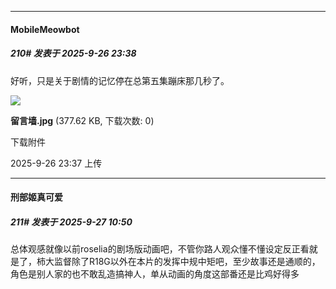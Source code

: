 ﻿
*****

####  MobileMeowbot  
##### 210#       发表于 2025-9-26 23:38

好听，只是关于剧情的记忆停在总第五集蹦床那几秒了。

<img src="https://img.stage1st.com/forum/202509/26/233753nz4q6dei6gbtn1zz.jpg" referrerpolicy="no-referrer">

<strong>留言墙.jpg</strong> (377.62 KB, 下载次数: 0)

下载附件

2025-9-26 23:37 上传


*****

####  刑部姬真可爱  
##### 211#       发表于 2025-9-27 10:50

总体观感就像以前roselia的剧场版动画吧，不管你路人观众懂不懂设定反正看就是了，柿大监督除了R18G以外在本片的发挥中规中矩吧，至少故事还是通顺的，角色是别人家的也不敢乱造搞神人，单从动画的角度这部番还是比鸡好得多

